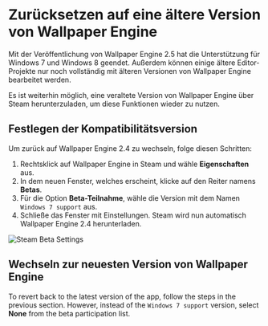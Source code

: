 # Zurücksetzen auf eine ältere Version von Wallpaper Engine

Mit der Veröffentlichung von Wallpaper Engine 2.5 hat die Unterstützung für Windows 7 und Windows 8 geendet. Außerdem können einige ältere Editor-Projekte nur noch vollständig mit älteren Versionen von Wallpaper Engine bearbeitet werden.

Es ist weiterhin möglich, eine veraltete Version von Wallpaper Engine über Steam herunterzuladen, um diese Funktionen wieder zu nutzen.

## Festlegen der Kompatibilitätsversion

Um zurück auf Wallpaper Engine 2.4 zu wechseln, folge diesen Schritten:

1. Rechtsklick auf Wallpaper Engine in Steam und wähle **Eigenschaften** aus.
2. In dem neuen Fenster, welches erscheint, klicke auf den Reiter namens **Betas**.
3. Für die Option **Beta-Teilnahme**, wähle die Version mit dem Namen `Windows 7 support` aus.
4. Schließe das Fenster mit Einstellungen. Steam wird nun automatisch Wallpaper Engine 2.4 herunterladen.

![Steam Beta Settings](/img/faq/windows7support.jpg)

## Wechseln zur neuesten Version von Wallpaper Engine

To revert back to the latest version of the app, follow the steps in the previous section. However, instead of the `Windows 7 support` version, select **None** from the beta participation list.